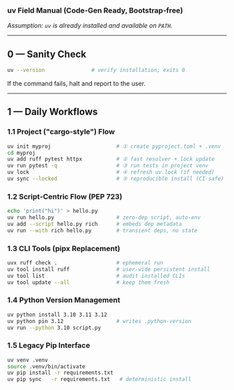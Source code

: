 ### uv Field Manual (Code‑Gen Ready, Bootstrap‑free)

*Assumption: `uv` is already installed and available on `PATH`.*

---

## 0 — Sanity Check

```bash
uv --version               # verify installation; exits 0
```

If the command fails, halt and report to the user.

---

## 1 — Daily Workflows

### 1.1 Project ("cargo‑style") Flow

```bash
uv init myproj                     # ① create pyproject.toml + .venv
cd myproj
uv add ruff pytest httpx           # ② fast resolver + lock update
uv run pytest -q                   # ③ run tests in project venv
uv lock                            # ④ refresh uv.lock (if needed)
uv sync --locked                   # ⑤ reproducible install (CI‑safe)
```

### 1.2 Script‑Centric Flow (PEP 723)

```bash
echo 'print("hi")' > hello.py
uv run hello.py                    # zero‑dep script, auto‑env
uv add --script hello.py rich      # embeds dep metadata
uv run --with rich hello.py        # transient deps, no state
```

### 1.3 CLI Tools (pipx Replacement)

```bash
uvx ruff check .                   # ephemeral run
uv tool install ruff               # user‑wide persistent install
uv tool list                       # audit installed CLIs
uv tool update --all               # keep them fresh
```

### 1.4 Python Version Management

```bash
uv python install 3.10 3.11 3.12
uv python pin 3.12                 # writes .python-version
uv run --python 3.10 script.py
```

### 1.5 Legacy Pip Interface

```bash
uv venv .venv
source .venv/bin/activate
uv pip install -r requirements.txt
uv pip sync   -r requirements.txt   # deterministic install
```
